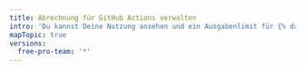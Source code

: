 ```yaml
---
title: Abrechnung für GitHub Actions verwalten
intro: 'Du kannst Deine Nutzung ansehen und ein Ausgabenlimit für {% data variables.product.prodname_actions %} setzen.'
mapTopic: true
versions:
  free-pro-team: '*'
---
```



